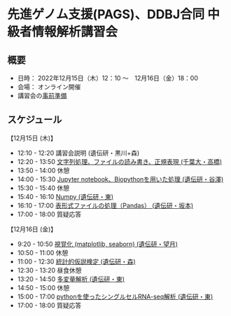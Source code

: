 # 先進ゲノム支援(PAGS)、DDBJ合同 中級者情報解析講習会

## 概要
- 日時：
    2022年12月15日（木）12：10 ～　12月16日（金）18：00 
- 会場：
    オンライン開催
- 講習会の[事前準備](https://github.com/genome-sci/pags_workshop_2019/tree/master/0)

## スケジュール

【12月15日 (木)】
- 12:10 - 12:20	講習会説明 (遺伝研・黒川+森)
- 12:20 - 13:50	[文字列処理、ファイルの読み書き、正規表現 (千葉大・高橋)](1)
- 13:50 - 14:00	休憩
- 14:00 - 15:30	[Jupyter notebook、Biopythonを用いた処理 (遺伝研・谷澤)](1-3)
- 15:30 - 15:40	休憩
- 15:40 - 16:10	[Numpy (遺伝研・東)](3)
- 16:10 - 17:00	[表形式ファイルの処理（Pandas） (遺伝研・坂本)](4)
- 17:00 - 18:00	質疑応答
			
【12月16日 (金)】
- 9:20 - 10:50	[視覚化 (matplotlib, seaborn) (遺伝研・望月)](2-2)
- 10:50 - 11:00	休憩
- 11:00 - 12:30	[統計的仮説検定 (遺伝研・森)](2-3)
- 12:30 - 13:20	昼食休憩
- 13:20 - 14:50	[多変量解析 (遺伝研・東)](7_and_8)
- 14:50 - 15:00	休憩
- 15:00 - 17:00	[pythonを使ったシングルセルRNA-seq解析 (遺伝研・東)](7_and_8)
- 17:00 - 18:00	質疑応答
